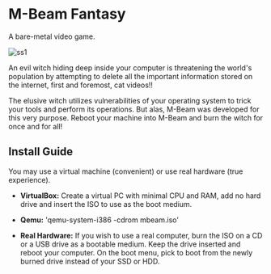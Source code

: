 # M-Beam Fantasy

A bare-metal video game.

![ss1](https://github.com/arda-guler/M-Beam-Fantasy/assets/80536083/d3264527-3e7b-4e5a-b9f3-f7d2e3b807c6)

An evil witch hiding deep inside your computer is threatening the world's population by attempting to delete all the important information stored on the internet, first and foremost, cat videos!!

The elusive witch utilizes vulnerabilities of your operating system to trick your tools and perform its operations. But alas, M-Beam was developed for this very purpose. Reboot your machine into M-Beam and burn the witch for once and for all!

## Install Guide

You may use a virtual machine (convenient) or use real hardware (true experience).

- **VirtualBox:** Create a virtual PC with minimal CPU and RAM, add no hard drive and insert the ISO to use as the boot medium.

- **Qemu:** 'qemu-system-i386 -cdrom mbeam.iso'

- **Real Hardware:** If you wish to use a real computer, burn the ISO on a CD or a USB drive as a bootable medium. Keep the drive inserted and reboot your computer. On the boot menu, pick to boot from the newly burned drive instead of your SSD or HDD.
